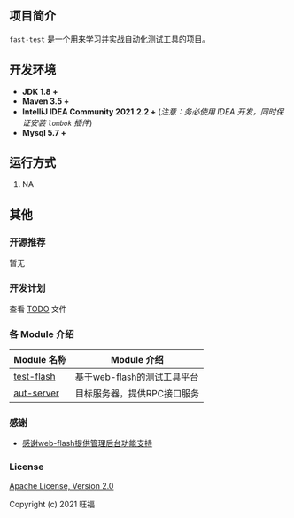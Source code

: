 ## 项目简介

`fast-test` 是一个用来学习并实战自动化测试工具的项目。

## 开发环境

- **JDK 1.8 +**
- **Maven 3.5 +**
- **IntelliJ IDEA Community 2021.2.2 +** (*注意：务必使用 IDEA 开发，同时保证安装 `lombok` 插件*)
- **Mysql 5.7 +** 

## 运行方式

1. NA

## 其他

### 开源推荐
暂无

### 开发计划

查看 [TODO](./TODO.md) 文件

### 各 Module 介绍

| Module 名称                                                  | Module 介绍                                                  |
| ------------------------------------------------------------ | ------------------------------------------------------------ |
| [test-flash](./test-flash)                         | 基于web-flash的测试工具平台                                |
| [aut-server](./aut-server)                         | 目标服务器，提供RPC接口服务                                |

### 感谢
-  [感谢web-flash提供管理后台功能支持](https://github.com/enilu/web-flash)

### License
[Apache License, Version 2.0](https://opensource.org/licenses/Apache-2.0)

Copyright (c) 2021 旺福